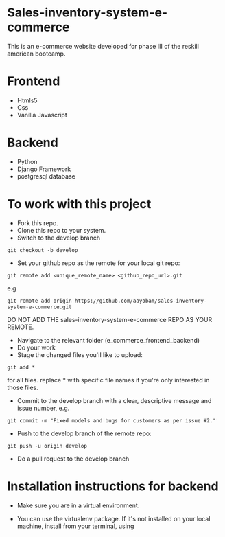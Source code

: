 # Sales-inventory-system-e-commerce
This is an e-commerce website developed for phase III of the reskill american bootcamp.
# Frontend
* Htmls5
* Css
* Vanilla Javascript
# Backend
* Python
* Django Framework
* postgresql database
# To work with this project
* Fork this repo.
* Clone this repo to your system.
* Switch to the develop branch
```
git checkout -b develop
```
* Set your github repo as the remote for your local git repo:
```
git remote add <unique_remote_name> <github_repo_url>.git
```
e.g
```
git remote add origin https://github.com/aayobam/sales-inventory-system-e-commerce.git
```
DO NOT ADD THE sales-inventory-system-e-commerce REPO AS YOUR REMOTE.
* Navigate to the relevant folder (e_commerce_frontend_backend)
* Do your work
* Stage the changed files you'll like to upload:
```
git add *
```
for all files. replace * with specific file names if you're only interested in those files.
* Commit to the develop branch with a clear, descriptive message and issue number, e.g.
```
git commit -m "Fixed models and bugs for customers as per issue #2."
```
* Push to the develop branch of the remote repo:
```
git push -u origin develop
```
* Do a pull request to the develop branch
# Installation instructions for backend
* Make sure you are in a virtual environment.
- You can use the virtualenv package. If it's not installed on your local machine, install from your terminal, using
